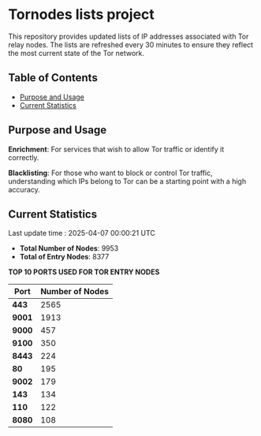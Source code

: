 # Tornodes lists project

This repository provides updated lists of IP addresses associated with Tor relay nodes. The lists are refreshed every 30 minutes to ensure they reflect the most current state of the Tor network.

## Table of Contents

- [Purpose and Usage](#purpose-and-usage)
- [Current Statistics](#current-statistics)


## Purpose and Usage

**Enrichment**: For services that wish to allow Tor traffic or identify it correctly.

**Blacklisting**: For those who want to block or control Tor traffic, understanding which IPs belong to Tor can be a starting point with a high accuracy.

## Current Statistics

Last update time : 2025-04-07 00:00:21 UTC

- **Total Number of Nodes**: 9953
- **Total of Entry Nodes**: 8377

**TOP 10 PORTS USED FOR TOR ENTRY NODES**

| **Port** | **Number of Nodes** |
|------|-----------------|
| **443**   | 2565  |
| **9001**   | 1913  |
| **9000**   | 457  |
| **9100**   | 350  |
| **8443**   | 224  |
| **80**   | 195  |
| **9002**   | 179  |
| **143**   | 134  |
| **110**   | 122  |
| **8080**   | 108  |

